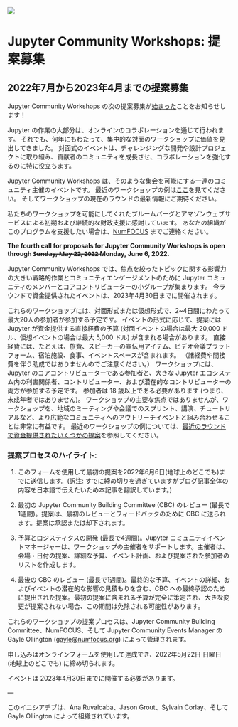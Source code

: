 ![](https://miro.medium.com/max/700/1*eQGWQqYPRRDdxzlINXqpXw.jpeg)

<!-- # Jupyter Community Workshops: Call for Proposals -->
# Jupyter Community Workshops: 提案募集

<!-- ## Call for Proposals for July 2022 — April 2023 -->
## 2022年7月から2023年4月までの提案募集

<!-- We are pleased to announce that the next call for proposals for Jupyter Community Workshops is [now open](https://forms.gle/1FsSTKaQDNJSSBDG8)! -->
Jupyter Community Workshops の次の提案募集が[始まった](https://forms.gle/1FsSTKaQDNJSSBDG8)ことをお知らせします！

<!-- The majority of Jupyter’s work is accomplished through online collaboration;
yet, over the years, we found value in focused in-person workshops.
In-person events are particularly useful for tackling challenging development and design projects, growing the community of contributors, and for strengthening collaborations. -->
Jupyter の作業の大部分は、オンラインのコラボレーションを通じて行われます。
それでも、何年にもわたって、集中的な対面のワークショップに価値を見出してきました。
対面式のイベントは、チャレンジングな開発や設計プロジェクトに取り組み、貢献者のコミュニティを成長させ、コラボレーションを強化するのに特に役立ちます。

<!-- Jupyter Community Workshops is a series of community-organized events to enable such gatherings.
See examples of recent workshops [here](https://blog.jupyter.org/jupyter-community-workshops-a7f1dca1735e),
and stay tuned for updates on the current round of workshops. -->
Jupyter Community Workshops は、そのような集会を可能にする一連のコミュニティ主催のイベントです。
最近のワークショップの例は[ここ](https://blog.jupyter.org/jupyter-community-workshops-a7f1dca1735e)を見てください。
そしてワークショップの現在のラウンドの最新情報にご期待ください。

<!-- We are grateful for the initial and continuing financial support by Bloomberg and Amazon Web Services that makes our workshops possible.
If your organization would like to support this program, please contact [NumFOCUS](https://numfocus.org/). -->
私たちのワークショップを可能にしてくれたブルームバーグとアマゾンウェブサービスによる初期および継続的な財政支援に感謝しています。
あなたの組織がこのプログラムを支援したい場合は、[NumFOCUS](https://numfocus.org/) までご連絡ください。

**The fourth call for proposals for Jupyter Community Workshops is open through S̶u̶n̶d̶a̶y̶,̶ ̶M̶a̶y̶ ̶2̶2̶,̶ ̶2̶0̶2̶2̶ Monday, June 6, 2022.**

<!-- Jupyter Community Workshops bring together small groups of Jupyter community members and core contributors for high-impact strategic work and community engagement on focused topics.
Events funded in this round would occur no later than April 30, 2023. -->
Jupyter Community Workshops では、焦点を絞ったトピックに関する影響力の大きい戦略的作業とコミュニティエンゲージメントのために Jupyter コミュニティのメンバーとコアコントリビューターの小グループが集まります。
今ラウンドで資金提供されたイベントは、2023年4月30日までに開催されます。

<!-- These workshops are expected to involve up to two dozen participants over the course of two to four days, in an in-person or virtual format.
Depending on the format of the event, proposals may include a Jupyter-funded budget for direct expenses of up to $20,000 to reimburse in-person events or up to $5,000 for virtual events.
Direct expenses include, for example, travel expenses, speaker promotional items, video conferencing platform, accommodation, meals and event space.
(Please note this is not a grant with overhead or indirect costs.)
It is our intent the workshops will include both participants who are core Jupyter contributors and stakeholders, contributors, and potential contributors within the larger Jupyter ecosystem.
Participants should be at least 18 years old (i.e., not minors).
While not the primary focus of the workshops, it would be highly beneficial to couple the workshop with broader community outreach events, such as sprints, talks, or tutorials at local meetings or conferences.
For examples of recent workshops, see some [proposals funded in a recent round](https://blog.jupyter.org/jupyter-community-workshops-a7f1dca1735e). -->
これらのワークショップには、対面形式または仮想形式で、2~4日間にわたって最大20人の参加者が参加する予定です。
イベントの形式に応じて、提案には Jupyter が資金提供する直接経費の予算 (対面イベントの場合は最大 20,000 ドル、仮想イベントの場合は最大 5,000 ドル) が含まれる場合があります。
直接経費には、たとえば、旅費、スピーカーの宣伝用アイテム、ビデオ会議プラットフォーム、宿泊施設、食事、イベントスペースが含まれます。
（諸経費や間接費を伴う助成ではありませんのでご注意ください。）
ワークショップには、Jupyter のコアコントリビューターである参加者と、大きな Jupyter エコシステム内の利害関係者、コントリビューター、および潜在的なコントリビューターの両方が参加する予定です。
参加者は 18 歳以上である必要があります (つまり、未成年者ではありません)。
ワークショップの主要な焦点ではありませんが、ワークショップを、地域のミーティングや会議でのスプリント、講演、チュートリアルなど、より広範なコミュニティへのアウトリーチイベントと組み合わせることは非常に有益です。
最近のワークショップの例については、[最近のラウンドで資金提供されたいくつかの提案](https://blog.jupyter.org/jupyter-community-workshops-a7f1dca1735e)を参照してください。

<!-- ### Proposal Process Highlights: -->
### 提案プロセスのハイライト:

<!-- 1. Submit initial proposal using this form by S̶u̶n̶d̶a̶y̶,̶ ̶M̶a̶y̶ ̶2̶2̶,̶ ̶2̶0̶2̶2̶ Monday, June 6, 2022 (Anywhere on Earth). -->
1. このフォームを使用して最初の提案を2022年6月6日(地球上のどこでも)までに送信します。(訳注: すでに締め切りを過ぎていますがブログ記事全体の内容を日本語で伝えたいため本記事を翻訳しています。)
<!-- 2. Initial Jupyter Community Building Committee (CBC) review (up to a week). Proposal goes to CBC for initial review and feedback. Proposal is either approved or declined. -->
2. 最初の Jupyter Community Building Committee (CBC) のレビュー (最長で1週間)。提案は、最初のレビューとフィードバックのために CBC に送られます。提案は承認または却下されます。
<!-- 3. Budget and Logistics Development (up to four weeks). Jupyter Community Events Manager will support workshop organizers, who will develop a venue/date proposal, detailed budget, event plan, and proposed list of participants. -->
3. 予算とロジスティクスの開発 (最長で4週間)。Jupyter コミュニティイベントマネージャーは、ワークショップの主催者をサポートします。主催者は、会場・日付の提案、詳細な予算、イベント計画、および提案された参加者のリストを作成します。
<!-- 4. Final CBC review (up to a week). Proposal presented for final approval to CBC, including final budget, event details, and an estimate of the potential impact of the event. Assuming the budget included in the initial proposal is fully developed and no major changes are proposed, this period may be waived. -->
4. 最後の CBC のレビュー (最長で1週間)。最終的な予算、イベントの詳細、およびイベントの潜在的な影響の見積もりを含む、CBC への最終承認のために提出された提案。最初の提案に含まれる予算が完全に策定され、大きな変更が提案されない場合、この期間は免除される可能性があります。

<!-- The proposal process for these workshops is managed by the Jupyter Community Building Committee, NumFOCUS and the Jupyter Community Events Manager, Gayle Ollington (gayle@numfocus.org). -->
これらのワークショップの提案プロセスは、Jupyter Community Building Committee、NumFOCUS、そして Jupyter Community Events Manager の Gayle Ollington (gayle@numfocus.org) によって管理されます。
<!-- Applications can be completed using the online form and are due by Sunday, May 22, 2022 (Anywhere on Earth). -->
申し込みはオンラインフォームを使用して達成でき、2022年5月22日 日曜日 (地球上のどこでも) に締め切られます。
<!-- Events should be hosted no later than April 30, 2023. -->
イベントは 2023年4月30日までに開催する必要があります。

—

<!-- This initiative is organized by Ana Ruvalcaba, Jason Grout, Sylvain Corlay, and Gayle Ollington. -->
このイニシアチブは、Ana Ruvalcaba、Jason Grout、Sylvain Corlay、そして Gayle Ollington によって組織されています。
